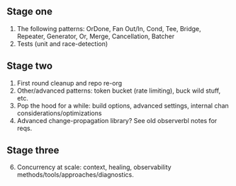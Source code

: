 ## Stage one
1) The following patterns: OrDone, Fan Out/In, Cond, Tee, Bridge, Repeater, Generator, Or, Merge, Cancellation, Batcher
2) Tests (unit and race-detection)

## Stage two
1) First round cleanup and repo re-org
2) Other/advanced patterns: token bucket (rate limiting), buck wild stuff, etc.
3) Pop the hood for a while: build options, advanced settings, internal chan considerations/optimizations
4) Advanced change-propagation library? See old observerbl notes for reqs.

## Stage three
6) Concurrency at scale: context, healing, observability methods/tools/approaches/diagnostics.

